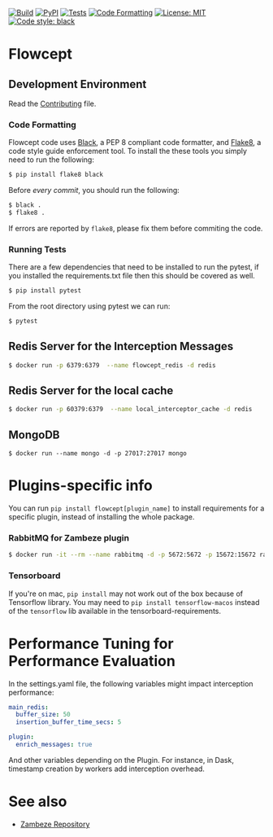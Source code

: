 [![Build](https://github.com/ORNL/flowcept/actions/workflows/create-release-n-publish.yml/badge.svg)](https://github.com/ORNL/flowcept/actions/workflows/create-release-n-publish.yml)
[![PyPI](https://badge.fury.io/py/flowcept.svg)](https://pypi.org/project/flowcept)
[![Tests](https://github.com/ORNL/flowcept/actions/workflows/run-tests.yml/badge.svg)](https://github.com/ORNL/flowcept/actions/workflows/run-tests.yml)
[![Code Formatting](https://github.com/ORNL/flowcept/actions/workflows/code-formatting.yml/badge.svg)](https://github.com/ORNL/flowcept/actions/workflows/code-formatting.yml)
[![License: MIT](https://img.shields.io/github/license/ORNL/flowcept)](LICENSE)
[![Code style: black](https://img.shields.io/badge/code%20style-black-000000.svg)](https://github.com/psf/black)

# Flowcept

## Development Environment

Read the [Contributing](CONTRIBUTING.md) file.

### Code Formatting

Flowcept code uses [Black](https://github.com/psf/black), a PEP 8 compliant code formatter, and 
[Flake8](https://github.com/pycqa/flake8), a code style guide enforcement tool. To install the
these tools you simply need to run the following:

```bash
$ pip install flake8 black
```

Before _every commit_, you should run the following:

```bash
$ black .
$ flake8 .
```

If errors are reported by `flake8`, please fix them before commiting the code.

### Running Tests

There are a few dependencies that need to be installed to run the pytest, if you installed the requirements.txt file then this should be covered as well.
```bash
$ pip install pytest
```

From the root directory using pytest we can run:

```bash
$ pytest
```

## Redis Server for the Interception Messages 
```bash
$ docker run -p 6379:6379  --name flowcept_redis -d redis
```

## Redis Server for the local cache 
```bash
$ docker run -p 60379:6379  --name local_interceptor_cache -d redis
```




## MongoDB
```
$ docker run --name mongo -d -p 27017:27017 mongo
```

# Plugins-specific info

You can run `pip install flowcept[plugin_name]` to install requirements for a specific plugin, instead of installing the
whole package.

### RabbitMQ for Zambeze plugin
```bash
$ docker run -it --rm --name rabbitmq -d -p 5672:5672 -p 15672:15672 rabbitmq:3.11-management
```

### Tensorboard

If you're on mac, `pip install` may not work out of the box because of Tensorflow library. 
You may need to `pip install tensorflow-macos` instead of the `tensorflow` lib available in the tensorboard-requirements.

# Performance Tuning for Performance Evaluation

In the settings.yaml file, the following variables might impact interception performance:

```yaml
main_redis:
  buffer_size: 50
  insertion_buffer_time_secs: 5

plugin:
  enrich_messages: true
```

And other variables depending on the Plugin. For instance, in Dask, timestamp creation by workers add interception overhead.

# See also

- [Zambeze Repository](https://github.com/ORNL/zambeze)